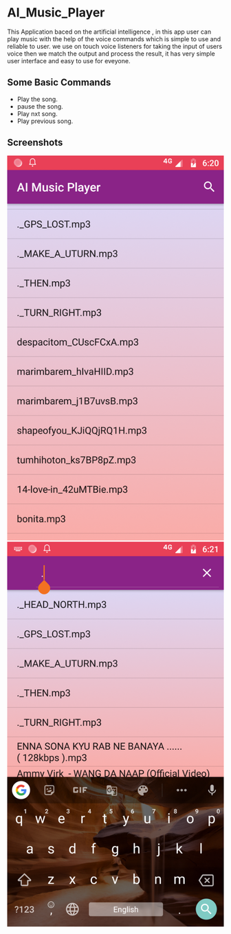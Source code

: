 # AI_Music_Player

This Application baced on the artificial intelligence , in this app user can play music with the help of the voice commands which is simple to use and reliable to user.
we use on touch voice listeners for taking the input of users voice then we match the output and process the result, it has very simple user interface and easy to use for eveyone.


## Some Basic Commands
- Play the song.
- pause the song.
- Play nxt song.
- Play previous song.


## Screenshots

![](Screenshot_20191020-182046.png)  ![](Screenshot_20191020-182116.png)   
 
